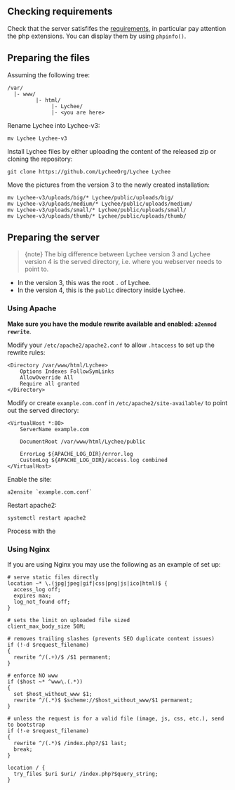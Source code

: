 ## Checking requirements

Check that the server satisfifes the [requirements][1], in particular pay attention the php extensions.
You can display them by using `phpinfo()`.

## Preparing the files

Assuming the following tree:
```
/var/
  |- www/
         |- html/
              |- Lychee/
              |- <you are here>
```

Rename Lychee into Lychee-v3:
```
mv Lychee Lychee-v3
```

Install Lychee files by either uploading the content of the released zip or cloning the repository:
```
git clone https://github.com/LycheeOrg/Lychee Lychee
```

Move the pictures from the version 3 to the newly created installation:
```
mv Lychee-v3/uploads/big/* Lychee/public/uploads/big/
mv Lychee-v3/uploads/medium/* Lychee/public/uploads/medium/
mv Lychee-v3/uploads/small/* Lychee/public/uploads/small/
mv Lychee-v3/uploads/thumb/* Lychee/public/uploads/thumb/
```

## Preparing the server

> {note} The big difference between Lychee version 3 and Lychee version 4 is the served directory, i.e. where you webserver needs to point to.

- In the version 3, this was the root `.` of Lychee.
- In the version 4, this is the `public` directory inside Lychee.

### Using Apache

**Make sure you have the module rewrite available and enabled: `a2enmod rewrite`**.

Modify your `/etc/apache2/apache2.conf` to allow `.htaccess` to set up the rewrite rules:
```
<Directory /var/www/html/Lychee>
	Options Indexes FollowSymLinks
	AllowOverride All
	Require all granted
</Directory>
```

Modify or create `example.com.conf` in `/etc/apache2/site-available/` to point out the served directory:
```
<VirtualHost *:80>
	ServerName example.com

	DocumentRoot /var/www/html/Lychee/public

	ErrorLog ${APACHE_LOG_DIR}/error.log
	CustomLog ${APACHE_LOG_DIR}/access.log combined
</VirtualHost>
```

Enable the site:
```
a2ensite `example.com.conf`
```

Restart apache2:
```
systemctl restart apache2
```

Process with the 

### Using Nginx

If you are using Nginx you may use the following as an example of set up:

```
# serve static files directly
location ~* \.(jpg|jpeg|gif|css|png|js|ico|html)$ {
  access_log off;
  expires max;
  log_not_found off;
}

# sets the limit on uploaded file sized
client_max_body_size 50M;

# removes trailing slashes (prevents SEO duplicate content issues)
if (!-d $request_filename)
{
  rewrite ^/(.+)/$ /$1 permanent;
}

# enforce NO www
if ($host ~* ^www\.(.*))
{
  set $host_without_www $1;
  rewrite ^/(.*)$ $scheme://$host_without_www/$1 permanent;
}

# unless the request is for a valid file (image, js, css, etc.), send to bootstrap
if (!-e $request_filename)
{
  rewrite ^/(.*)$ /index.php?/$1 last;
  break;
}

location / {
  try_files $uri $uri/ /index.php?$query_string;
}
```

[1]: https://lycheeorg.github.io/docs/installation.html#server-requirements